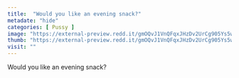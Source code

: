 ```yaml
---
title:  "Would you like an evening snack?"
metadate: "hide"
categories: [ Pussy ]
image: "https://external-preview.redd.it/gmOQvJ1VnQFqxJHzDv2UrCg905Ys5wvOMsLaYicstMM.gif?format=png8&s=366a61b1707eb7652bc5fafc2d0da289e9eb5bf2"
thumb: "https://external-preview.redd.it/gmOQvJ1VnQFqxJHzDv2UrCg905Ys5wvOMsLaYicstMM.gif?width=640&crop=smart&format=png8&s=e70f583a60a1e5cc8cc09357ce73c9602e7ded38"
visit: ""
---
```

Would you like an evening snack?
